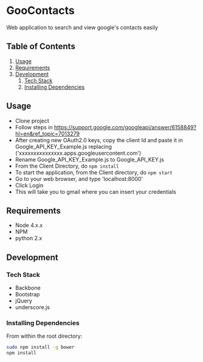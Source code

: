 # GooContacts
Web application to search and view google's contacts easily

## Table of Contents

1. [Usage](#Usage)
1. [Requirements](#requirements)
1. [Development](#development)
    1. [Tech Stack](#Tech-Stack)
    1. [Installing Dependencies](#installing-dependencies)

## Usage

* Clone project
* Follow steps in https://support.google.com/googleapi/answer/6158849?hl=en&ref_topic=7013279
* After creating new OAuth2.0 keys, copy the client Id and paste it in Google_API_KEY_Example.js replacing ('xxxxxxxxxxxxxxx.apps.googleusercontent.com')
* Rename Google_API_KEY_Example.js to Google_API_KEY.js
* From the Client Directory, do    ```npm install```
* To start the application, from the Client directory, do    ```npm start```
* Go to your web browser, and type 'localhost:8000'
* Click Login
* This will take you to gmail where you can insert your credentials

## Requirements

- Node 4.x.x
- NPM
- python 2.x

## Development
### Tech Stack

* Backbone
* Bootstrap
* jQuery
* underscore.js

### Installing Dependencies

From within the root directory:

```sh
sudo npm install -g bower
npm install
```
